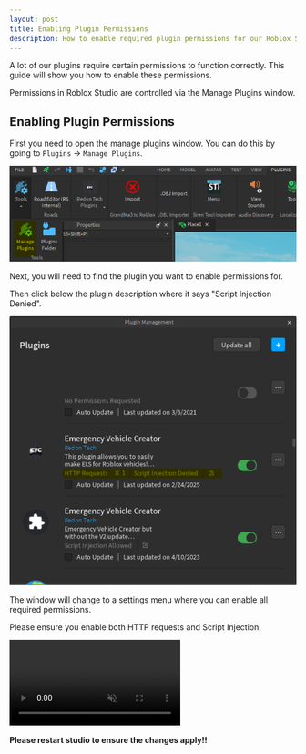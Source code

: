 ```yaml
---
layout: post
title: Enabling Plugin Permissions
description: How to enable required plugin permissions for our Roblox Studio plugins.
---
```


A lot of our plugins require certain permissions to function correctly. This guide will show you how to enable these permissions.

Permissions in Roblox Studio are controlled via the Manage Plugins window.

## Enabling Plugin Permissions

First you need to open the manage plugins window. You can do this by going to `Plugins` -> `Manage Plugins`.

![Plugins -> Manage Plugins](/assets/images/OpenManagePlugins.png)

Next, you will need to find the plugin you want to enable permissions for. 

Then click below the plugin description where it says "Script Injection Denied".

![Script Injection Denied](/assets/images/OpenPermissions.png)

The window will change to a settings menu where you can enable all required permissions.

Please ensure you enable both HTTP requests and Script Injection.

<video autoplay loop muted>
<source src="/assets/images/GrantPermissions.mp4" type="video/mp4">
</video>

**Please restart studio to ensure the changes apply!!**